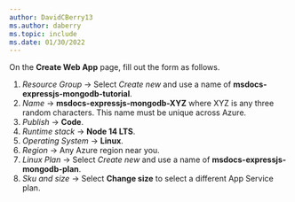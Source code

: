 ```yaml
---
author: DavidCBerry13
ms.author: daberry
ms.topic: include
ms.date: 01/30/2022
---
```

On the **Create Web App** page, fill out the form as follows.

1. *Resource Group* &rarr; Select *Create new* and use a name of **msdocs-expressjs-mongodb-tutorial**.
1. *Name* &rarr; **msdocs-expressjs-mongodb-XYZ** where XYZ is any three random characters. This name must be unique across Azure.
1. *Publish* &rarr; **Code**.
1. *Runtime stack* &rarr; **Node 14 LTS**.
1. *Operating System* &rarr; **Linux**.
1. *Region* &rarr; Any Azure region near you.
1. *Linux Plan* &rarr; Select *Create new* and use a name of **msdocs-expressjs-mongodb-plan**.
1. *Sku and size* &rarr; Select **Change size** to select a different App Service plan.